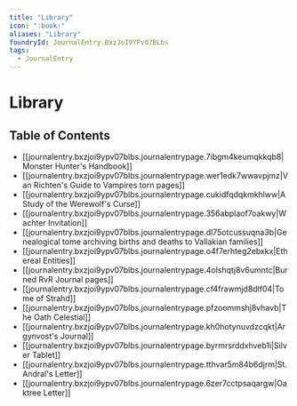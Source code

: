 ```yaml
---
title: "Library"
icon: ":book:"
aliases: "Library"
foundryId: JournalEntry.BxzJoI9YPv07BLbs
tags:
  - JournalEntry
---
```


# Library

## Table of Contents

- [[journalentry.bxzjoi9ypv07blbs.journalentrypage.7ibgm4keumqkkqb8|Monster Hunter's Handbook]]
- [[journalentry.bxzjoi9ypv07blbs.journalentrypage.wer1edk7wwavpjmz|Van Richten's Guide to Vampires torn pages]]
- [[journalentry.bxzjoi9ypv07blbs.journalentrypage.cukidfqdqkmkhlww|A Study of the Werewolf's Curse]]
- [[journalentry.bxzjoi9ypv07blbs.journalentrypage.356abplaof7oakwy|Wachter Invitation]]
- [[journalentry.bxzjoi9ypv07blbs.journalentrypage.dl75otcussuqna3b|Genealogical tome archiving births and deaths to Vallakian families]]
- [[journalentry.bxzjoi9ypv07blbs.journalentrypage.o4f7erhteg2ebxkx|Ethereal Entities]]
- [[journalentry.bxzjoi9ypv07blbs.journalentrypage.4olshqtj8v6umntc|Burned RvR Journal pages]]
- [[journalentry.bxzjoi9ypv07blbs.journalentrypage.cf4frawmjd8dlf04|Tome of Strahd]]
- [[journalentry.bxzjoi9ypv07blbs.journalentrypage.pfzoommshj8vhavb|The Oath Celestial]]
- [[journalentry.bxzjoi9ypv07blbs.journalentrypage.kh0hotynuvdzcqkt|Argynvost's Journal]]
- [[journalentry.bxzjoi9ypv07blbs.journalentrypage.byrmrsrddxhveb1i|Silver Tablet]]
- [[journalentry.bxzjoi9ypv07blbs.journalentrypage.tthvar5m84b6djrm|St. Andral's Letter]]
- [[journalentry.bxzjoi9ypv07blbs.journalentrypage.6zer7cctpsaqargw|Oaktree Letter]]